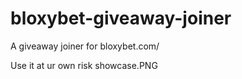 # bloxybet-giveaway-joiner
A giveaway joiner for bloxybet.com/

Use it at ur own risk 
showcase.PNG
